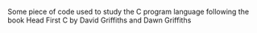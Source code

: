 Some piece of code used to study the C program language following the book Head First C by David Griffiths and Dawn Griffiths

